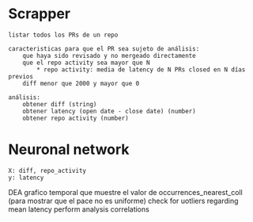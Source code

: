 # Scrapper
	listar todos los PRs de un repo

	caracteristicas para que el PR sea sujeto de análisis:
	    que haya sido revisado y no mergeado directamente
		que el repo activity sea mayor que N
			* repo activity: media de latency de N PRs closed en N días previos
		diff menor que 2000 y mayor que 0

	análisis:
		obtener diff (string)
		obtener latency (open date - close date) (number)
		obtener repo activity (number)


# Neuronal network
	X: diff, repo_activity
	y: latency


DEA
    grafico temporal que muestre el valor de occurrences_nearest_coll (para mostrar que el pace no es uniforme)
    check for uotliers regarding mean latency
    perform analysis correlations
